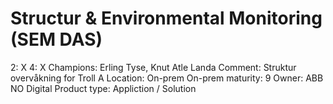 # Structur & Environmental Monitoring (SEM DAS)

2: X
 4: X
Champions: Erling Tyse, Knut Atle Landa
Comment: Struktur overvåkning for Troll A
Location: On-prem
On-prem maturity: 9
Owner: ABB NO Digital
Product type: Appliction / Solution